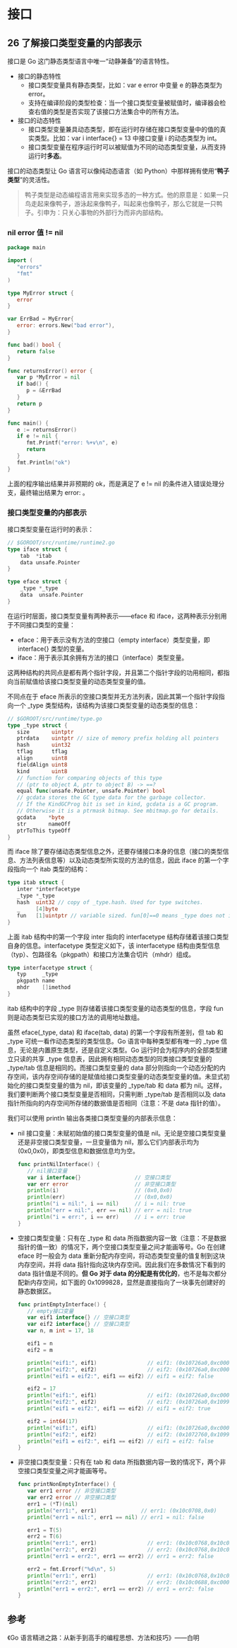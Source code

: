 # 接口

## 26 了解接口类型变量的内部表示

接口是 Go 这门静态类型语言中唯一“动静兼备”的语言特性。

- 接口的静态特性
  - 接口类型变量具有静态类型，比如：var e error 中变量 e 的静态类型为 error。
  - 支持在编译阶段的类型检查：当一个接口类型变量被赋值时，编译器会检查右值的类型是否实现了该接口方法集合中的所有方法。
- 接口的动态特性
  - 接口类型变量兼具动态类型，即在运行时存储在接口类型变量中的值的真实类型。比如：var i interface{} = 13 中接口变量 i 的动态类型为 int。
  - 接口类型变量在程序运行时可以被赋值为不同的动态类型变量，从而支持运行时**多态**。

接口的动态类型让 Go 语言可以像纯动态语言（如 Python）中那样拥有使用“**鸭子类型**”的灵活性。

> 鸭子类型是动态编程语言用来实现多态的一种方式。他的原意是：如果一只鸟走起来像鸭子，游泳起来像鸭子，叫起来也像鸭子，那么它就是一只鸭子。引申为：只关心事物的外部行为而非内部结构。

### nil error 值 != nil

```Go
package main

import (
   "errors"
   "fmt"
)

type MyError struct {
   error
}

var ErrBad = MyError{
   error: errors.New("bad error"),
}

func bad() bool {
   return false
}

func returnsError() error {
   var p *MyError = nil
   if bad() {
      p = &ErrBad
   }
   return p
}

func main() {
   e := returnsError()
   if e != nil {
      fmt.Printf("error: %+v\n", e)
      return
   }
   fmt.Println("ok")
}
```

上面的程序输出结果并非预期的 ok，而是满足了 e != nil 的条件进入错误处理分支，最终输出结果为 error: <nil>。

### 接口类型变量的内部表示

接口类型变量在运行时的表示：

```Go
// $GOROOT/src/runtime/runtime2.go
type iface struct {
	tab  *itab
	data unsafe.Pointer
}

type eface struct {
	_type *_type
	data  unsafe.Pointer
}
```

在运行时层面，接口类型变量有两种表示——eface 和 iface，这两种表示分别用于不同接口类型的变量：

- eface：用于表示没有方法的空接口（empty interface）类型变量，即 interface{} 类型的变量。
- iface：用于表示其余拥有方法的接口（interface）类型变量。

这两种结构的共同点是都有两个指针字段，并且第二个指针字段的功用相同，都指向当前赋值给该接口类型变量的动态类型变量的值。

不同点在于 eface 所表示的空接口类型并无方法列表，因此其第一个指针字段指向一个 _type 类型结构，该结构为该接口类型变量的动态类型的信息：

```Go
// $GOROOT/src/runtime/type.go
type _type struct {
   size       uintptr
   ptrdata    uintptr // size of memory prefix holding all pointers
   hash       uint32
   tflag      tflag
   align      uint8
   fieldAlign uint8
   kind       uint8
   // function for comparing objects of this type
   // (ptr to object A, ptr to object B) -> ==?
   equal func(unsafe.Pointer, unsafe.Pointer) bool
   // gcdata stores the GC type data for the garbage collector.
   // If the KindGCProg bit is set in kind, gcdata is a GC program.
   // Otherwise it is a ptrmask bitmap. See mbitmap.go for details.
   gcdata    *byte
   str       nameOff
   ptrToThis typeOff
}
```

而 iface 除了要存储动态类型信息之外，还要存储接口本身的信息（接口的类型信息、方法列表信息等）以及动态类型所实现的方法的信息，因此 iface 的第一个字段指向一个 itab 类型的结构：

```Go
type itab struct {
   inter *interfacetype
   _type *_type
   hash  uint32 // copy of _type.hash. Used for type switches.
   _     [4]byte
   fun   [1]uintptr // variable sized. fun[0]==0 means _type does not implement inter.
}
```

上面 itab 结构中的第一个字段 inter 指向的 interfacetype 结构存储着该接口类型自身的信息。interfacetype 类型定义如下，该 interfacetype 结构由类型信息（typ）、包路径名（pkgpath）和接口方法集合切片（mhdr）组成。

```Go
type interfacetype struct {
   typ     _type
   pkgpath name
   mhdr    []imethod
}
```

itab 结构中的字段 _type 则存储着该接口类型变量的动态类型的信息，字段 fun 则是动态类型已实现的接口方法的调用地址数组。

虽然 eface(_type, data) 和 iface(tab, data) 的第一个字段有所差别，但 tab 和 _type 可统一看作动态类型的类型信息。Go 语言中每种类型都有唯一的 _type 信息，无论是内置原生类型，还是自定义类型。Go 运行时会为程序内的全部类型建立只读的共享 _type 信息表，因此拥有相同动态类型的同类接口类型变量的 _type/tab 信息是相同的。而接口类型变量的 data 部分则指向一个动态分配的内存空间，该内存空间存储的是赋值给接口类型变量的动态类型变量的值。未显式初始化的接口类型变量的值为 nil，即该变量的 _type/tab 和 data 都为 nil。这样，我们要判断两个接口类型变量是否相同，只需判断 _type/tab 是否相同以及 data 指针所指向的内存空间所存储的数据值是否相同（注意：不是 data 指针的值）。

我们可以使用 println 输出各类接口类型变量的内部表示信息：

- nil 接口变量：未赋初始值的接口类型变量的值是 nil。无论是空接口类型变量还是非空接口类型变量，一旦变量值为 nil，那么它们内部表示均为 (0x0,0x0)，即类型信息和数据信息均为空。

  ```Go
  func printNilInterface() {
     // nil接口变量
     var i interface{}                 // 空接口类型
     var err error                     // 非空接口类型
     println(i)                        // (0x0,0x0)
     println(err)                      // (0x0,0x0)
     println("i = nil:", i == nil)     // i = nil: true
     println("err = nil:", err == nil) // err = nil: true
     println("i = err:", i == err)     // i = err: true
  }
  ```

- 空接口类型变量：只有在 _type 和 data 所指数据内容一致（注意：不是数据指针的值一致）的情况下，两个空接口类型变量之间才能画等号。Go 在创建 eface 时一般会为 data 重新分配内存空间，将动态类型变量的值复制到这块内存空间，并将 data 指针指向这块内存空间。因此我们在多数情况下看到的 data 指针值是不同的。**但 Go 对于 data 的分配是有优化的**，也不是每次都分配新内存空间，如下面的 0x1099828，显然是直接指向了一块事先创建好的静态数据区。

  ```Go
  func printEmptyInterface() {
     // empty接口变量
     var eif1 interface{} // 空接口类型
     var eif2 interface{} // 空接口类型
     var n, m int = 17, 18
  
     eif1 = n
     eif2 = m
  
     println("eif1:", eif1)                // eif1: (0x10726a0,0xc00006ef68)
     println("eif2:", eif2)                // eif2: (0x10726a0,0xc00006ef60)
     println("eif1 = eif2:", eif1 == eif2) // eif1 = eif2: false
  
     eif2 = 17
     println("eif1:", eif1)                // eif1: (0x10726a0,0xc00006ef68)
     println("eif2:", eif2)                // eif2: (0x10726a0,0x1099828)
     println("eif1 = eif2:", eif1 == eif2) // eif1 = eif2: true
  
     eif2 = int64(17)
     println("eif1:", eif1)                // eif1: (0x10726a0,0xc00006ef68)
     println("eif2:", eif2)                // eif2: (0x1072760,0x1099828)
     println("eif1 = eif2:", eif1 == eif2) // eif1 = eif2: false
  }
  ```

- 非空接口类型变量：只有在 tab 和 data 所指数据内容一致的情况下，两个非空接口类型变量之间才能画等号。

  ```Go
  func printNonEmptyInterface() {
     var err1 error // 非空接口类型
     var err2 error // 非空接口类型
     err1 = (*T)(nil)
     println("err1:", err1)              // err1: (0x10c0708,0x0)
     println("err1 = nil:", err1 == nil) // err1 = nil: false
  
     err1 = T(5)
     err2 = T(6)
     println("err1:", err1)                // err1: (0x10c0768,0x10c0210)
     println("err2:", err2)                // err2: (0x10c0768,0x10c0218)
     println("err1 = err2:", err1 == err2) // err1 = err2: false
  
     err2 = fmt.Errorf("%d\n", 5)
     println("err1:", err1)                // err1: (0x10c0768,0x10c0210)
     println("err2:", err2)                // err2: (0x10c0688,0xc000010250)
     println("err1 = err2:", err1 == err2) // err1 = err2: false
  }
  ```

## 参考

《Go 语言精进之路：从新手到高手的编程思想、方法和技巧》——白明